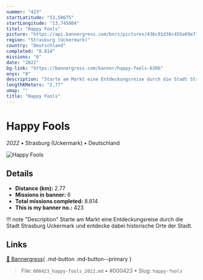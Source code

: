 ```yaml
---
nummer: "423"
startLatitude: "53,50675"
startLongitude: "13,745004"
titel: "Happy Fools"
picture: "https://api.bannergress.com/bnrs/pictures/436c91d38c455a69e7165cf0cfa5db2a"
region: "Strasburg (Uckermark)"
country: "Deutschland"
completed: "8.814"
missions: "6"
date: "2022"
bg-link: "https://bannergress.com/banner/happy-fools-630b"
onyx: "0"
description: "Starte am Markt eine Entdeckungsreise durch die Stadt Strasburg Uckermark und entdecke dabei historische Orte der Stadt."
lengthKMeters: "2,77"
umap: ""
title: "Happy Fools"
---
```

# Happy Fools

*2022* • Strasburg (Uckermark) • Deutschland

![Happy Fools](https://api.bannergress.com/bnrs/pictures/436c91d38c455a69e7165cf0cfa5db2a)

## Details
- **Distance (km):** 2.77
- **Missions in banner:** 6
- **Total missions completed:** 8.814
- **This is my banner no.:** 423


!!! note "Description"
    Starte am Markt eine Entdeckungsreise durch die Stadt Strasburg Uckermark und entdecke dabei historische Orte der Stadt.



## Links
[🔗 Bannergress](https://bannergress.com/banner/happy-fools-630b){ .md-button .md-button--primary }



> File: `000423_happy-fools_2022.md` • #000423 • Slug: `happy-fools`
